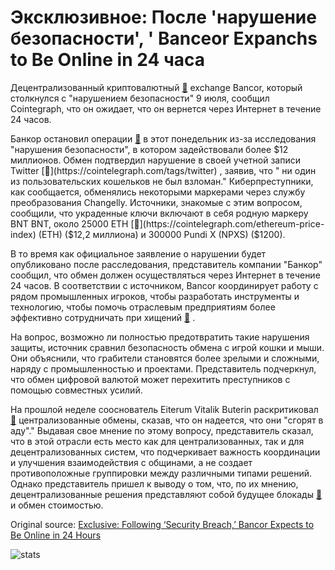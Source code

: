# Эксклюзивное: После 'нарушение безопасности', ' Banceor Expanchs to Be Online in 24 часа

Децентрализованный криптовалютный  [🔗](https://cointelegraph.com/tags/cryptocurrencies)  exchange Bancor, который столкнулся с "нарушением безопасности" 9 июля, сообщил Cointegraph, что он ожидает, что он вернется через Интернет в течение 24 часов.

Банкор остановил операции  [🔗](https://cointelegraph.com/news/decentralized-crypto-exchange-bancor-reports-security-breach-remains-down-for-maintenance)  в этот понедельник из-за исследования "нарушения безопасности", в котором задействовали более $12 миллионов. Обмен подтвердил нарушение в своей учетной записи Twitter  [🔗](https://cointelegraph.com/tags/twitter) , заявив, что " ни один из пользовательских кошельков не был взломан." Киберпреступники, как сообщается, обменялись некоторыми маркерами через службу преобразования Changelly. Источники, знакомые с этим вопросом, сообщили, что украденные ключи включают в себя родную маркеру BNT BNT, около 25000 ETH  [🔗](https://cointelegraph.com/ethereum-price-index)  (ETH) ($12,2 миллиона) и 300000 Pundi X (NPXS) ($1200).

В то время как официальное заявление о нарушении будет опубликовано после расследования, представитель компании "Банкор" сообщил, что обмен должен осуществляться через Интернет в течение 24 часов. В соответствии с источником, Bancor координирует работу с рядом промышленных игроков, чтобы разработать инструменты и технологию, чтобы помочь отраслевым предприятиям более эффективно сотрудничать при хищений  [🔗](https://cointelegraph.com/tags/crimes) .

На вопрос, возможно ли полностью предотвратить такие нарушения защиты, источник сравнил безопасность обмена с игрой кошки и мыши. Они объяснили, что грабители становятся более зрелыми и сложными, наряду с промышленностью и проектами. Представитель подчеркнул, что обмен цифровой валютой может перехитить преступников с помощью совместных усилий.

На прошлой неделе сооснователь Eiterum Vitalik Buterin раскритиковал  [🔗](https://cointelegraph.com/news/ethereum-s-vitalik-buterin-blasts-centralized-crypto-exchanges-i-hope-they-burn-in-hell)  централизованные обмены, сказав, что он надеется, что они "сгорят в аду"." Выдавая свое мнение по этому вопросу, представитель сказал, что в этой отрасли есть место как для централизованных, так и для децентрализованных систем, что подчеркивает важность координации и улучшения взаимодействия с общинами, а не создает противоположные группировки между различными типами решений. Однако представитель пришел к выводу о том, что, по их мнению, децентрализованные решения представляют собой будущее блокады  [🔗](https://cointelegraph.com/tags/blockchain)  и обмен стоимостью.

Original source: [Exclusive: Following ‘Security Breach,’ Bancor Expects to Be Online in 24 Hours](https://cointelegraph.com/news/exclusive-following-security-breach-bancor-expects-to-be-online-in-24-hours)

![stats](https://c.statcounter.com/11760860/0/a89fa40b/1/ "stats")
